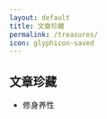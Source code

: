 ```yaml
---
layout: default
title: 文章珍藏
permalink: /treasures/
icon: glyphicon-saved
---
```


## **文章珍藏**

* 修身养性	